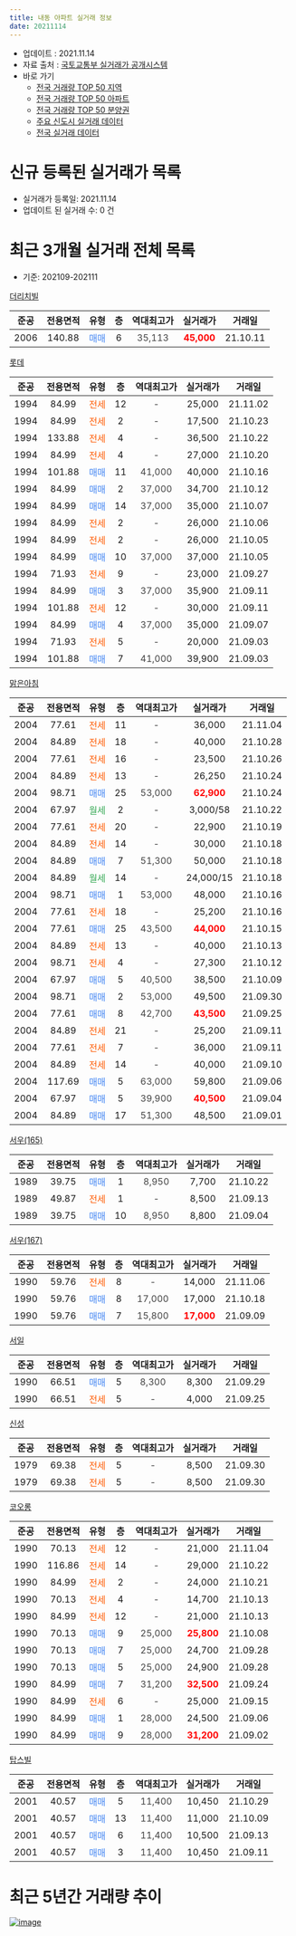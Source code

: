 ```yaml
---
title: 내동 아파트 실거래 정보
date: 20211114
---
```


* 업데이트 : 2021.11.14
* 자료 출처 : [국토교통부 실거래가 공개시스템](http://rt.molit.go.kr)
* 바로 가기
    * [전국 거래량 TOP 50 지역](https://apt-info.github.io/apt-trade-info/tr)
    * [전국 거래량 TOP 50 아파트](https://apt-info.github.io/apt-trade-info/ta)
    * [전국 거래량 TOP 50 분양권](https://apt-info.github.io/apt-trade-info/tb)
    * [주요 신도시 실거래 데이터](https://apt-info.github.io/apt-trade-info/newtown)
    * [전국 실거래 데이터](https://apt-info.github.io/apt-trade-info/all)



<script async src="https://pagead2.googlesyndication.com/pagead/js/adsbygoogle.js"></script>
<!-- 기본광고 -->
<ins class="adsbygoogle"
     style="display:block"
     data-ad-client="ca-pub-1142216861245946"
     data-ad-slot="4805727019"
     data-ad-format="auto"
     data-full-width-responsive="true"></ins>
<script>
     (adsbygoogle = window.adsbygoogle || []).push({});
</script>


# 신규 등록된 실거래가 목록

* 실거래가 등록일: 2021.11.14
* 업데이트 된 실거래 수: 0 건




<script async src="https://pagead2.googlesyndication.com/pagead/js/adsbygoogle.js"></script>
<!-- 기본광고 -->
<ins class="adsbygoogle"
     style="display:block"
     data-ad-client="ca-pub-1142216861245946"
     data-ad-slot="4805727019"
     data-ad-format="auto"
     data-full-width-responsive="true"></ins>
<script>
     (adsbygoogle = window.adsbygoogle || []).push({});
</script>


# 최근 3개월 실거래 전체 목록
* 기준: 202109-202111


[더리치빌](https://search.naver.com/search.naver?query=%EB%8D%94%EB%A6%AC%EC%B9%98%EB%B9%8C)

|준공|전용면적|유형|층|역대최고가|실거래가|거래일|
|:---:|:---:|:---:|:---:|:---:|:---:|:---:|
|2006|140.88|<span style="color:#4285F3">매매</span>|6|<span style="color:#444444">35,113</span>|<b><span style="color:#FF0000">45,000</span></b>|21.10.11|

[롯데](https://search.naver.com/search.naver?query=%EB%A1%AF%EB%8D%B0)

|준공|전용면적|유형|층|역대최고가|실거래가|거래일|
|:---:|:---:|:---:|:---:|:---:|:---:|:---:|
|1994|84.99|<span style="color:#FF5A00">전세</span>|12|<span style="color:#444444">-</span>|25,000|21.11.02|
|1994|84.99|<span style="color:#FF5A00">전세</span>|2|<span style="color:#444444">-</span>|17,500|21.10.23|
|1994|133.88|<span style="color:#FF5A00">전세</span>|4|<span style="color:#444444">-</span>|36,500|21.10.22|
|1994|84.99|<span style="color:#FF5A00">전세</span>|4|<span style="color:#444444">-</span>|27,000|21.10.20|
|1994|101.88|<span style="color:#4285F3">매매</span>|11|<span style="color:#444444">41,000</span>|40,000|21.10.16|
|1994|84.99|<span style="color:#4285F3">매매</span>|2|<span style="color:#444444">37,000</span>|34,700|21.10.12|
|1994|84.99|<span style="color:#4285F3">매매</span>|14|<span style="color:#444444">37,000</span>|35,000|21.10.07|
|1994|84.99|<span style="color:#FF5A00">전세</span>|2|<span style="color:#444444">-</span>|26,000|21.10.06|
|1994|84.99|<span style="color:#FF5A00">전세</span>|2|<span style="color:#444444">-</span>|26,000|21.10.05|
|1994|84.99|<span style="color:#4285F3">매매</span>|10|<span style="color:#444444">37,000</span>|37,000|21.10.05|
|1994|71.93|<span style="color:#FF5A00">전세</span>|9|<span style="color:#444444">-</span>|23,000|21.09.27|
|1994|84.99|<span style="color:#4285F3">매매</span>|3|<span style="color:#444444">37,000</span>|35,900|21.09.11|
|1994|101.88|<span style="color:#FF5A00">전세</span>|12|<span style="color:#444444">-</span>|30,000|21.09.11|
|1994|84.99|<span style="color:#4285F3">매매</span>|4|<span style="color:#444444">37,000</span>|35,000|21.09.07|
|1994|71.93|<span style="color:#FF5A00">전세</span>|5|<span style="color:#444444">-</span>|20,000|21.09.03|
|1994|101.88|<span style="color:#4285F3">매매</span>|7|<span style="color:#444444">41,000</span>|39,900|21.09.03|

[맑은아침](https://search.naver.com/search.naver?query=%EB%A7%91%EC%9D%80%EC%95%84%EC%B9%A8)

|준공|전용면적|유형|층|역대최고가|실거래가|거래일|
|:---:|:---:|:---:|:---:|:---:|:---:|:---:|
|2004|77.61|<span style="color:#FF5A00">전세</span>|11|<span style="color:#444444">-</span>|36,000|21.11.04|
|2004|84.89|<span style="color:#FF5A00">전세</span>|18|<span style="color:#444444">-</span>|40,000|21.10.28|
|2004|77.61|<span style="color:#FF5A00">전세</span>|16|<span style="color:#444444">-</span>|23,500|21.10.26|
|2004|84.89|<span style="color:#FF5A00">전세</span>|13|<span style="color:#444444">-</span>|26,250|21.10.24|
|2004|98.71|<span style="color:#4285F3">매매</span>|25|<span style="color:#444444">53,000</span>|<b><span style="color:#FF0000">62,900</span></b>|21.10.24|
|2004|67.97|<span style="color:#34A853">월세</span>|2|<span style="color:#444444">-</span>|3,000/58|21.10.22|
|2004|77.61|<span style="color:#FF5A00">전세</span>|20|<span style="color:#444444">-</span>|22,900|21.10.19|
|2004|84.89|<span style="color:#FF5A00">전세</span>|14|<span style="color:#444444">-</span>|30,000|21.10.18|
|2004|84.89|<span style="color:#4285F3">매매</span>|7|<span style="color:#444444">51,300</span>|50,000|21.10.18|
|2004|84.89|<span style="color:#34A853">월세</span>|14|<span style="color:#444444">-</span>|24,000/15|21.10.18|
|2004|98.71|<span style="color:#4285F3">매매</span>|1|<span style="color:#444444">53,000</span>|48,000|21.10.16|
|2004|77.61|<span style="color:#FF5A00">전세</span>|18|<span style="color:#444444">-</span>|25,200|21.10.16|
|2004|77.61|<span style="color:#4285F3">매매</span>|25|<span style="color:#444444">43,500</span>|<b><span style="color:#FF0000">44,000</span></b>|21.10.15|
|2004|84.89|<span style="color:#FF5A00">전세</span>|13|<span style="color:#444444">-</span>|40,000|21.10.13|
|2004|98.71|<span style="color:#FF5A00">전세</span>|4|<span style="color:#444444">-</span>|27,300|21.10.12|
|2004|67.97|<span style="color:#4285F3">매매</span>|5|<span style="color:#444444">40,500</span>|38,500|21.10.09|
|2004|98.71|<span style="color:#4285F3">매매</span>|2|<span style="color:#444444">53,000</span>|49,500|21.09.30|
|2004|77.61|<span style="color:#4285F3">매매</span>|8|<span style="color:#444444">42,700</span>|<b><span style="color:#FF0000">43,500</span></b>|21.09.25|
|2004|84.89|<span style="color:#FF5A00">전세</span>|21|<span style="color:#444444">-</span>|25,200|21.09.11|
|2004|77.61|<span style="color:#FF5A00">전세</span>|7|<span style="color:#444444">-</span>|36,000|21.09.11|
|2004|84.89|<span style="color:#FF5A00">전세</span>|14|<span style="color:#444444">-</span>|40,000|21.09.10|
|2004|117.69|<span style="color:#4285F3">매매</span>|5|<span style="color:#444444">63,000</span>|59,800|21.09.06|
|2004|67.97|<span style="color:#4285F3">매매</span>|5|<span style="color:#444444">39,900</span>|<b><span style="color:#FF0000">40,500</span></b>|21.09.04|
|2004|84.89|<span style="color:#4285F3">매매</span>|17|<span style="color:#444444">51,300</span>|48,500|21.09.01|


<script async src="https://pagead2.googlesyndication.com/pagead/js/adsbygoogle.js"></script>
<!-- 기본광고 -->
<ins class="adsbygoogle"
     style="display:block"
     data-ad-client="ca-pub-1142216861245946"
     data-ad-slot="4805727019"
     data-ad-format="auto"
     data-full-width-responsive="true"></ins>
<script>
     (adsbygoogle = window.adsbygoogle || []).push({});
</script>


[서우(165)](https://search.naver.com/search.naver?query=%EC%84%9C%EC%9A%B0%28165%29)

|준공|전용면적|유형|층|역대최고가|실거래가|거래일|
|:---:|:---:|:---:|:---:|:---:|:---:|:---:|
|1989|39.75|<span style="color:#4285F3">매매</span>|1|<span style="color:#444444">8,950</span>|7,700|21.10.22|
|1989|49.87|<span style="color:#FF5A00">전세</span>|1|<span style="color:#444444">-</span>|8,500|21.09.13|
|1989|39.75|<span style="color:#4285F3">매매</span>|10|<span style="color:#444444">8,950</span>|8,800|21.09.04|

[서우(167)](https://search.naver.com/search.naver?query=%EC%84%9C%EC%9A%B0%28167%29)

|준공|전용면적|유형|층|역대최고가|실거래가|거래일|
|:---:|:---:|:---:|:---:|:---:|:---:|:---:|
|1990|59.76|<span style="color:#FF5A00">전세</span>|8|<span style="color:#444444">-</span>|14,000|21.11.06|
|1990|59.76|<span style="color:#4285F3">매매</span>|8|<span style="color:#444444">17,000</span>|17,000|21.10.18|
|1990|59.76|<span style="color:#4285F3">매매</span>|7|<span style="color:#444444">15,800</span>|<b><span style="color:#FF0000">17,000</span></b>|21.09.09|

[서일](https://search.naver.com/search.naver?query=%EC%84%9C%EC%9D%BC)

|준공|전용면적|유형|층|역대최고가|실거래가|거래일|
|:---:|:---:|:---:|:---:|:---:|:---:|:---:|
|1990|66.51|<span style="color:#4285F3">매매</span>|5|<span style="color:#444444">8,300</span>|8,300|21.09.29|
|1990|66.51|<span style="color:#FF5A00">전세</span>|5|<span style="color:#444444">-</span>|4,000|21.09.25|

[신성](https://search.naver.com/search.naver?query=%EC%8B%A0%EC%84%B1)

|준공|전용면적|유형|층|역대최고가|실거래가|거래일|
|:---:|:---:|:---:|:---:|:---:|:---:|:---:|
|1979|69.38|<span style="color:#FF5A00">전세</span>|5|<span style="color:#444444">-</span>|8,500|21.09.30|
|1979|69.38|<span style="color:#FF5A00">전세</span>|5|<span style="color:#444444">-</span>|8,500|21.09.30|

[코오롱](https://search.naver.com/search.naver?query=%EC%BD%94%EC%98%A4%EB%A1%B1)

|준공|전용면적|유형|층|역대최고가|실거래가|거래일|
|:---:|:---:|:---:|:---:|:---:|:---:|:---:|
|1990|70.13|<span style="color:#FF5A00">전세</span>|12|<span style="color:#444444">-</span>|21,000|21.11.04|
|1990|116.86|<span style="color:#FF5A00">전세</span>|14|<span style="color:#444444">-</span>|29,000|21.10.22|
|1990|84.99|<span style="color:#FF5A00">전세</span>|2|<span style="color:#444444">-</span>|24,000|21.10.21|
|1990|70.13|<span style="color:#FF5A00">전세</span>|4|<span style="color:#444444">-</span>|14,700|21.10.13|
|1990|84.99|<span style="color:#FF5A00">전세</span>|12|<span style="color:#444444">-</span>|21,000|21.10.13|
|1990|70.13|<span style="color:#4285F3">매매</span>|9|<span style="color:#444444">25,000</span>|<b><span style="color:#FF0000">25,800</span></b>|21.10.08|
|1990|70.13|<span style="color:#4285F3">매매</span>|7|<span style="color:#444444">25,000</span>|24,700|21.09.28|
|1990|70.13|<span style="color:#4285F3">매매</span>|5|<span style="color:#444444">25,000</span>|24,900|21.09.28|
|1990|84.99|<span style="color:#4285F3">매매</span>|7|<span style="color:#444444">31,200</span>|<b><span style="color:#FF0000">32,500</span></b>|21.09.24|
|1990|84.99|<span style="color:#FF5A00">전세</span>|6|<span style="color:#444444">-</span>|25,000|21.09.15|
|1990|84.99|<span style="color:#4285F3">매매</span>|1|<span style="color:#444444">28,000</span>|24,500|21.09.06|
|1990|84.99|<span style="color:#4285F3">매매</span>|9|<span style="color:#444444">28,000</span>|<b><span style="color:#FF0000">31,200</span></b>|21.09.02|

[탑스빌](https://search.naver.com/search.naver?query=%ED%83%91%EC%8A%A4%EB%B9%8C)

|준공|전용면적|유형|층|역대최고가|실거래가|거래일|
|:---:|:---:|:---:|:---:|:---:|:---:|:---:|
|2001|40.57|<span style="color:#4285F3">매매</span>|5|<span style="color:#444444">11,400</span>|10,450|21.10.29|
|2001|40.57|<span style="color:#4285F3">매매</span>|13|<span style="color:#444444">11,400</span>|11,000|21.10.09|
|2001|40.57|<span style="color:#4285F3">매매</span>|6|<span style="color:#444444">11,400</span>|10,500|21.09.13|
|2001|40.57|<span style="color:#4285F3">매매</span>|3|<span style="color:#444444">11,400</span>|10,450|21.09.11|



<script async src="https://pagead2.googlesyndication.com/pagead/js/adsbygoogle.js"></script>
<!-- 기본광고 -->
<ins class="adsbygoogle"
     style="display:block"
     data-ad-client="ca-pub-1142216861245946"
     data-ad-slot="4805727019"
     data-ad-format="auto"
     data-full-width-responsive="true"></ins>
<script>
     (adsbygoogle = window.adsbygoogle || []).push({});
</script>


# 최근 5년간 거래량 추이


<div style="width:100%;">
    <canvas id="deal_progress" height="200"></canvas>
</div>

<script>
new Chart(document.getElementById("deal_progress"), {
    type: 'line',
    data: {
        labels: ['16.01','16.02','16.03','16.04','16.05','16.06','16.07','16.08','16.09','16.10','16.11','16.12','17.01','17.02','17.03','17.04','17.05','17.06','17.07','17.08','17.09','17.10','17.11','17.12','18.01','18.02','18.03','18.04','18.05','18.06','18.07','18.08','18.09','18.10','18.11','18.12','19.01','19.02','19.03','19.04','19.05','19.06','19.07','19.08','19.09','19.10','19.11','19.12','20.01','20.02','20.03','20.04','20.05','20.06','20.07','20.08','20.09','20.10','20.11','20.12','21.01','21.02','21.03','21.04','21.05','21.06','21.07','21.08','21.09','21.10','21.11'],
        datasets: [{
            label: '매매/분양권',
            data: [19,24,36,31,30,28,31,40,44,45,36,30,32,32,36,32,20,46,30,29,36,17,21,21,30,13,38,8,27,21,17,12,22,39,30,21,30,22,33,37,43,22,30,39,24,60,93,95,61,66,64,30,38,59,29,30,27,29,30,50,30,30,26,32,27,12,12,22,18,15,0],
            borderColor: "rgba(66, 133, 243, 1)",
            backgroundColor: "rgba(66, 133, 243, 0.05)",
            borderWidth: 1,
            pointRadius: 0,
            fill: false,
            lineTension: 0
        },{
            label: '전/월세',
            data: [17,35,17,19,10,17,21,19,16,24,14,15,19,22,27,15,14,15,12,7,8,13,13,7,17,9,19,12,11,13,12,9,15,19,16,19,24,20,17,19,15,18,12,13,12,25,15,32,30,27,38,13,8,19,13,16,12,14,19,22,16,19,12,16,14,16,24,20,11,19,4],
            borderColor: "rgba(255, 90, 0, 1)",
            backgroundColor: "rgba(255, 90, 0, 0.05)",
            borderWidth: 1,
            pointRadius: 0,
            fill: false,
            lineTension: 0
        },{
            label: '합계',
            data: [36,59,53,50,40,45,52,59,60,69,50,45,51,54,63,47,34,61,42,36,44,30,34,28,47,22,57,20,38,34,29,21,37,58,46,40,54,42,50,56,58,40,42,52,36,85,108,127,91,93,102,43,46,78,42,46,39,43,49,72,46,49,38,48,41,28,36,42,29,34,4],
            borderColor: "rgba(0, 0, 0, 1)",
            backgroundColor: "rgba(0, 0, 0, 0.03)",
            borderWidth: 0.1,
            pointRadius: 0,
            fill: true,
            lineTension: 0
        }
        ]
    },
    options: {
        responsive: true,
        title: {
            display: false
        },
        tooltips: {
            mode: 'index',
            intersect: false
        },
        hover: {
            mode: 'nearest',
            intersect: true
        },
        scales: {
            xAxes: [{
                display: true,
                scaleLabel: {
                    display: true,
                    labelString: '년/월'
                }
            }],
            yAxes: [{
                display: true,
                ticks: {
                    suggestedMin: 0,
                },
                scaleLabel: {
                    display: true,
                    labelString: '실거래 수'
                }
            }]
        }
    }
});

</script>


[![image](https://apt-info.github.io/images/2020-01-03-apt-trade-info/1024x500.png)](https://play.google.com/store/apps/details?id=com.aptinfo.apttradeinfo)

